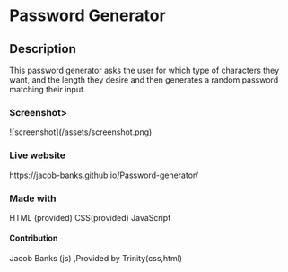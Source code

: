 <h1>Password Generator</h1>
 
<h2>Description</h2>
 
<p> This password generator asks the user for which type of characters they want, and the length they desire and then generates a random password matching their input.</p>
 
<h3>Screenshot></h3>
![screenshot](/assets/screenshot.png)
 
<h3>Live website </h3>
https://jacob-banks.github.io/Password-generator/

<h3>Made with</h3>
<p>HTML (provided) CSS(provided) JavaScript </p>
 
<h4>Contribution</h4>
Jacob Banks (js) ,Provided by Trinity(css,html)
